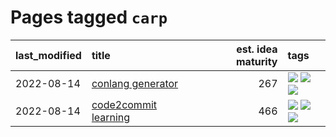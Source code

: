 # Pages tagged `carp`

|last_modified|title|est. idea maturity|tags
|:---|:---|---:|:---|
|2022-08-14|[conlang generator](../conlang_lm.md)|267|[![](https://img.shields.io/badge/tag-carp-98b52b)](../tags/carp.md) [![](https://img.shields.io/badge/tag-dataset-d82abc)](../tags/dataset.md) [![](https://img.shields.io/badge/tag-experimental-3a20e)](../tags/experimental.md)|
|2022-08-14|[code2commit learning](../code2commit-learning.md)|466|[![](https://img.shields.io/badge/tag-carp-98b52b)](../tags/carp.md) [![](https://img.shields.io/badge/tag-experimental-3a20e)](../tags/experimental.md) [![](https://img.shields.io/badge/tag-foundation-4072a1)](../tags/foundation.md)|